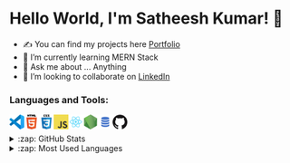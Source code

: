 # Hello World, I'm Satheesh Kumar! :wave:

<!-- <img align="left" width="47%" src="https://github-readme-stats.vercel.app/api?username=satheeshkumar-a&show_icons=true&theme=radical"/>
<img align="left" width="47%" src="https://github-readme-stats.vercel.app/api/top-langs/?username=satheeshkumar-a&layout=compact"/> -->

- ✍ You can find my projects here [Portfolio](https://satheeshportfolio.netlify.app/)
- 🌱 I’m currently learning MERN Stack 
- 💬 Ask me about ... Anything
- 👯 I’m looking to collaborate on [LinkedIn](https://www.linkedin.com/in/a-satheesh-kumar-4b92a2b4/)

### Languages and Tools:

<img align="left" alt="Visual Studio Code" width="26px" src="https://raw.githubusercontent.com/github/explore/80688e429a7d4ef2fca1e82350fe8e3517d3494d/topics/visual-studio-code/visual-studio-code.png" />
<img align="left" alt="HTML5" width="26px" src="https://raw.githubusercontent.com/github/explore/80688e429a7d4ef2fca1e82350fe8e3517d3494d/topics/html/html.png" />
<img align="left" alt="CSS3" width="26px" src="https://raw.githubusercontent.com/github/explore/80688e429a7d4ef2fca1e82350fe8e3517d3494d/topics/css/css.png" />
<img align="left" alt="JavaScript" width="26px" src="https://raw.githubusercontent.com/github/explore/80688e429a7d4ef2fca1e82350fe8e3517d3494d/topics/javascript/javascript.png" />
<img align="left" alt="React" width="26px" src="https://raw.githubusercontent.com/github/explore/80688e429a7d4ef2fca1e82350fe8e3517d3494d/topics/react/react.png" />
<img align="left" alt="Node.js" width="26px" src="https://raw.githubusercontent.com/github/explore/80688e429a7d4ef2fca1e82350fe8e3517d3494d/topics/nodejs/nodejs.png" />
<img align="left" alt="SQL" width="26px" src="https://raw.githubusercontent.com/github/explore/80688e429a7d4ef2fca1e82350fe8e3517d3494d/topics/sql/sql.png" />
<img align="left" alt="GitHub" width="26px" src="https://raw.githubusercontent.com/github/explore/78df643247d429f6cc873026c0622819ad797942/topics/github/github.png" />
<br/>
<br/>

<details>
  <summary>:zap: GitHub Stats</summary>
  <img align="left" alt="Satheesh Kumar's GitHub Stats" src="https://github-readme-stats.vercel.app/api?username=satheeshkumar-a&show_icons=true&hide_border=true" />
</details>

<details>
  <summary>:zap: Most Used Languages</summary>
<img align="left" alt="Anna's GitHub Top Languages" src="https://github-readme-stats.vercel.app/api/top-langs/?username=satheeshkumar-a" />
</details>





